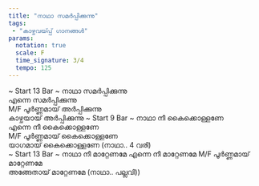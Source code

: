 ```yaml
---
title: "നാഥാ സമർപ്പിക്കുന്നു"
tags:
 - "കാഴ്ചവയ്‍പ്പ് ഗാനങ്ങൾ"
params:
  notation: true
  scale: F
  time_signature: 3/4
  tempo: 125
---
```


~ Start 13 Bar ~
നാഥാ സമർപ്പിക്കുന്നു  
എന്നെ സമർപ്പിക്കുന്നു  
M/F
പൂർണ്ണമായ് അർപ്പിക്കുന്നു  
കാഴ്ചയായ് അർപ്പിക്കുന്നു
~ Start 9 Bar ~
നാഥാ നീ കൈക്കൊള്ളണേ  
എന്നെ നീ കൈക്കൊള്ളണേ  
M/F
പൂർണ്ണമായ് കൈക്കൊള്ളണേ  
യാഗമായ് കൈക്കൊള്ളണേ
(നാഥാ.. 4 വരി)  
~ Start 13 Bar ~
നാഥാ നീ മാറ്റേണമേ 
എന്നെ നീ മാറ്റേണമേ
M/F
പൂർണ്ണമായ് മാറ്റേണമേ  
അങ്ങേതായ് മാറ്റേണമേ
(നാഥാ.. പല്ലവി))